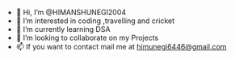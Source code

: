 - 👋 Hi, I’m @HIMANSHUNEGI2004
- 👀 I’m interested in coding ,travelling and cricket
- 🌱 I’m currently learning DSA 
- 💞️ I’m looking to collaborate on my Projects
- 📫 If you want to contact mail me at himunegi6446@gmail.com

<!---
HIMANSHUNEGI2004/HIMANSHUNEGI2004 is a ✨ special ✨ repository because its `README.md` (this file) appears on your GitHub profile.
You can click the Preview link to take a look at your changes.
--->
